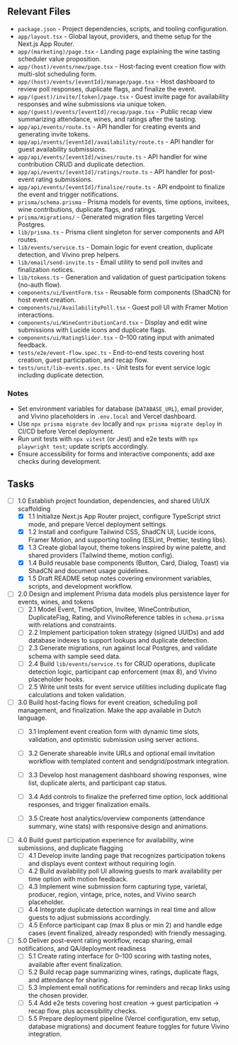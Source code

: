 ## Relevant Files

- `package.json` - Project dependencies, scripts, and tooling configuration.
- `app/layout.tsx` - Global layout, providers, and theme setup for the Next.js App Router.
- `app/(marketing)/page.tsx` - Landing page explaining the wine tasting scheduler value proposition.
- `app/(host)/events/new/page.tsx` - Host-facing event creation flow with multi-slot scheduling form.
- `app/(host)/events/[eventId]/manage/page.tsx` - Host dashboard to review poll responses, duplicate flags, and finalize the event.
- `app/(guest)/invite/[token]/page.tsx` - Guest invite page for availability responses and wine submissions via unique token.
- `app/(guest)/events/[eventId]/recap/page.tsx` - Public recap view summarizing attendance, wines, and ratings after the tasting.
- `app/api/events/route.ts` - API handler for creating events and generating invite tokens.
- `app/api/events/[eventId]/availability/route.ts` - API handler for guest availability submissions.
- `app/api/events/[eventId]/wines/route.ts` - API handler for wine contribution CRUD and duplicate detection.
- `app/api/events/[eventId]/ratings/route.ts` - API handler for post-event rating submissions.
- `app/api/events/[eventId]/finalize/route.ts` - API endpoint to finalize the event and trigger notifications.
- `prisma/schema.prisma` - Prisma models for events, time options, invitees, wine contributions, duplicate flags, and ratings.
- `prisma/migrations/` - Generated migration files targeting Vercel Postgres.
- `lib/prisma.ts` - Prisma client singleton for server components and API routes.
- `lib/events/service.ts` - Domain logic for event creation, duplicate detection, and Vivino prep helpers.
- `lib/email/send-invite.ts` - Email utility to send poll invites and finalization notices.
- `lib/tokens.ts` - Generation and validation of guest participation tokens (no-auth flow).
- `components/ui/EventForm.tsx` - Reusable form components (ShadCN) for host event creation.
- `components/ui/AvailabilityPoll.tsx` - Guest poll UI with Framer Motion interactions.
- `components/ui/WineContributionCard.tsx` - Display and edit wine submissions with Lucide icons and duplicate flags.
- `components/ui/RatingSlider.tsx` - 0–100 rating input with animated feedback.
- `tests/e2e/event-flow.spec.ts` - End-to-end tests covering host creation, guest participation, and recap flow.
- `tests/unit/lib-events.spec.ts` - Unit tests for event service logic including duplicate detection.

### Notes

- Set environment variables for database (`DATABASE_URL`), email provider, and Vivino placeholders in `.env.local` and Vercel dashboard.
- Use `npx prisma migrate dev` locally and `npx prisma migrate deploy` in CI/CD before Vercel deployment.
- Run unit tests with `npx vitest` (or Jest) and e2e tests with `npx playwright test`; update scripts accordingly.
- Ensure accessibility for forms and interactive components; add axe checks during development.

## Tasks

- [ ] 1.0 Establish project foundation, dependencies, and shared UI/UX scaffolding
  - [x] 1.1 Initialize Next.js App Router project, configure TypeScript strict mode, and prepare Vercel deployment settings.
  - [x] 1.2 Install and configure Tailwind CSS, ShadCN UI, Lucide icons, Framer Motion, and supporting tooling (ESLint, Prettier, testing libs).
  - [x] 1.3 Create global layout, theme tokens inspired by wine palette, and shared providers (Tailwind theme, motion config).
  - [x] 1.4 Build reusable base components (Button, Card, Dialog, Toast) via ShadCN and document usage guidelines.
  - [x] 1.5 Draft README setup notes covering environment variables, scripts, and development workflow.

- [ ] 2.0 Design and implement Prisma data models plus persistence layer for events, wines, and tokens
  - [ ] 2.1 Model Event, TimeOption, Invitee, WineContribution, DuplicateFlag, Rating, and VivinoReference tables in `schema.prisma` with relations and constraints.
  - [ ] 2.2 Implement participation token strategy (signed UUIDs) and add database indexes to support lookups and duplicate detection.
  - [ ] 2.3 Generate migrations, run against local Postgres, and validate schema with sample seed data.
  - [ ] 2.4 Build `lib/events/service.ts` for CRUD operations, duplicate detection logic, participant cap enforcement (max 8), and Vivino placeholder hooks.
  - [ ] 2.5 Write unit tests for event service utilities including duplicate flag calculations and token validation.

- [ ] 3.0 Build host-facing flows for event creation, scheduling poll management, and finalization. Make the app available in Dutch language. 
  - [ ] 3.1 Implement event creation form with dynamic time slots, validation, and optimistic submission using server actions.
  - [ ] 3.2 Generate shareable invite URLs and optional email invitation workflow with templated content and sendgrid/postmark integration.
  - [ ] 3.3 Develop host management dashboard showing responses, wine list, duplicate alerts, and participant cap status.
  - [ ] 3.4 Add controls to finalize the preferred time option, lock additional responses, and trigger finalization emails.
  - [ ] 3.5 Create host analytics/overview components (attendance summary, wine stats) with responsive design and animations.


- [ ] 4.0 Build guest participation experience for availability, wine submissions, and duplicate flagging
  - [ ] 4.1 Develop invite landing page that recognizes participation tokens and displays event context without requiring login.
  - [ ] 4.2 Build availability poll UI allowing guests to mark availability per time option with motion feedback.
  - [ ] 4.3 Implement wine submission form capturing type, varietal, producer, region, vintage, price, notes, and Vivino search placeholder.
  - [ ] 4.4 Integrate duplicate detection warnings in real time and allow guests to adjust submissions accordingly.
  - [ ] 4.5 Enforce participant cap (max 8 plus or min 2) and handle edge cases (event finalized, already responded) with friendly messaging.

- [ ] 5.0 Deliver post-event rating workflow, recap sharing, email notifications, and QA/deployment readiness
  - [ ] 5.1 Create rating interface for 0–100 scoring with tasting notes, available after event finalization.
  - [ ] 5.2 Build recap page summarizing wines, ratings, duplicate flags, and attendance for sharing.
  - [ ] 5.3 Implement email notifications for reminders and recap links using the chosen provider.
  - [ ] 5.4 Add e2e tests covering host creation → guest participation → recap flow, plus accessibility checks.
  - [ ] 5.5 Prepare deployment pipeline (Vercel configuration, env setup, database migrations) and document feature toggles for future Vivino integration.
